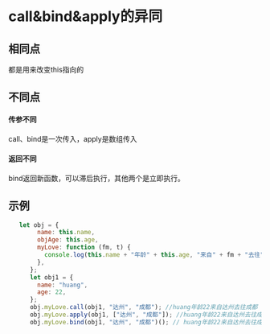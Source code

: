 # call&bind&apply的异同

## 相同点
都是用来改变this指向的

## 不同点
#### 传参不同
call、bind是一次传入，apply是数组传入

#### 返回不同
bind返回新函数，可以滞后执行，其他两个是立即执行。

## 示例
```javascript
   let obj = {
        name: this.name,
        objAge: this.age,
        myLove: function (fm, t) {
          console.log(this.name + "年龄" + this.age, "来自" + fm + "去往" + t);
        },
      };
      let obj1 = {
        name: "huang",
        age: 22,
      };
      obj.myLove.call(obj1, "达州", "成都"); //huang年龄22来自达州去往成都
      obj.myLove.apply(obj1, ["达州", "成都"]); //huang年龄22来自达州去往成都
      obj.myLove.bind(obj1, "达州", "成都")(); // huang年龄22来自达州去往成都
```
